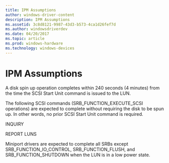 ```yaml
---
title: IPM Assumptions
author: windows-driver-content
description: IPM Assumptions
ms.assetid: 3c8d8121-9987-43d3-b573-4ca1d26fef7d
ms.author: windowsdriverdev
ms.date: 04/20/2017
ms.topic: article
ms.prod: windows-hardware
ms.technology: windows-devices
---
```


# IPM Assumptions


A disk spin up operation completes within 240 seconds (4 minutes) from the time the SCSI Start Unit command is issued to the LUN.

The following SCSI commands (SRB\_FUNCTION\_EXECUTE\_SCSI operations) are expected to complete without requiring the disk to be spun up. In other words, no prior SCSI Start Unit command is required.

INQUIRY

REPORT LUNS

Miniport drivers are expected to complete all SRBs except SRB\_FUNCTION\_IO\_CONTROL, SRB\_FUNCTION\_FLUSH, and SRB\_FUNCTION\_SHUTDOWN when the LUN is in a low power state.

 

 




